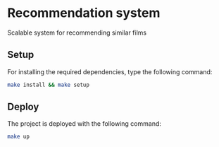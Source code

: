 # Recommendation system
Scalable system for recommending similar films

## Setup
For installing the required dependencies, type the following command:

```bash
make install && make setup
```

## Deploy
The project is deployed with the following command:

```bash
make up
```